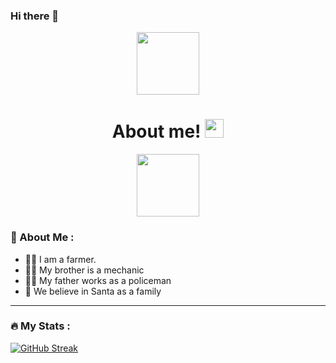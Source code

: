 ### Hi there 👋

<div id="header" align="center">
<img src="https://media.giphy.com/media/l3vR85PnGsBwu1PFK/giphy.gif" width="100"/>
</div>

<div id="header" align="center">
<img src="https://komarev.com/ghpvc/?username=christysullivan591&style=flat-square&color=blue" alt=""/>

<h1>
  About me!
<img src="https://media.giphy.com/media/hvRJCLFzcasrR4ia7z/giphy.gif" width="30px"/>
</h1>

<img src="https://media.giphy.com/media/LHZyixOnHwDDy/giphy.gif" width="100" height="100"/>
</div>

### :frowning_person: About Me :
- :woman_farmer: I am a farmer.
- :man_mechanic: My brother is a mechanic
- :policeman: My father works as a policeman
- :santa: We believe in Santa as a family
---

### :fire: My Stats :
[![GitHub Streak](http://github-readme-streak-stats.herokuapp.com?user=christysullivan591&theme=dark&background=000000)](https://git.io/streak-stats) 
